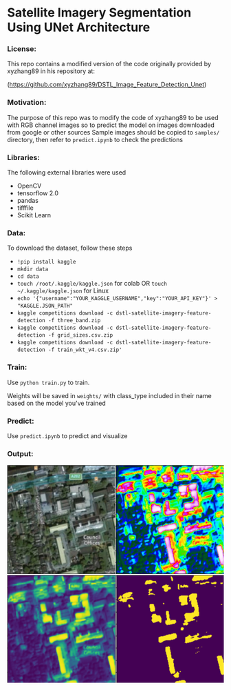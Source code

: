<h1>Satellite Imagery Segmentation Using UNet Architecture</h1>


<body>
<h3>License:</h3>
This repo contains a modified version of the code originally provided by xyzhang89 in his repository at:

(https://github.com/xyzhang89/DSTL_Image_Feature_Detection_Unet)

<h3>Motivation:</h3>
The purpose of this repo was to modify the code of xyzhang89 to be used with RGB channel images so to predict the model on images downloaded from google or other sources
Sample images should be copied to <code>samples/</code> directory, then refer to <code>predict.ipynb</code> to check the predictions


<h3>Libraries:</h3>
The following external libraries were used

<ul>
  <li>OpenCV</li>
  <li>tensorflow 2.0</li>
  <li>pandas</li>
  <li>tifffile</li>
  <li>Scikit Learn</li>
</ul>

<h3>Data:</h3>

To download the dataset, follow these steps

<ul>
  <li><code>!pip install kaggle</code></li>
  <li><code>mkdir data</code></li>
  <li><code>cd data</code></li>
  <li><code>touch /root/.kaggle/kaggle.json</code> for colab OR <code>touch ~/.kaggle/kaggle.json</code> for Linux </li>
  <li><code>echo '{"username":"YOUR_KAGGLE_USERNAME","key":"YOUR_API_KEY"}' > "KAGGLE.JSON_PATH"</code></li>
  <li><code>kaggle competitions download -c dstl-satellite-imagery-feature-detection -f three_band.zip</code></li>
  <li><code>kaggle competitions download -c dstl-satellite-imagery-feature-detection -f grid_sizes.csv.zip</code></li>
  <li><code>kaggle competitions download -c dstl-satellite-imagery-feature-detection -f train_wkt_v4.csv.zip'</code></li>
</ul>

</body>

<h3>Train:</h3>

Use <code>python train.py</code> to train.

Weights will be saved in <code>weights/</code> with class_type included in their name based on the model you've trained

<h3>Predict:</h3>
Use <code>predict.ipynb</code> to predict and visualize

<h3>Output:</h3>

![Outputs](/test_visualization/test_outputs.png)
